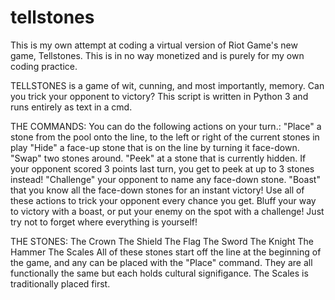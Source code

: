 # tellstones
This is my own attempt at coding a virtual version of Riot Game's new game, Tellstones. This is in no way monetized and is purely for my own coding practice.

TELLSTONES is a game of wit, cunning, and most importantly, memory. Can you trick your opponent to victory?
This script is written in Python 3 and runs entirely as text in a cmd.

THE COMMANDS:
You can do the following actions on your turn.:
  "Place" a stone from the pool onto the line, to the left or right of the current stones in play
  "Hide" a face-up stone that is on the line by turning it face-down.
  "Swap" two stones around.
  "Peek" at a stone that is currently hidden. If your opponent scored 3 points last turn, you get to peek at up to 3 stones instead!
  "Challenge" your opponent to name any face-down stone.
  "Boast" that you know all the face-down stones for an instant victory!
Use all of these actions to trick your opponent every chance you get. Bluff your way to victory with a boast, or put your enemy on the spot with a challenge! Just try not to forget where everything is yourself!

THE STONES:
  The Crown
  The Shield
  The Flag
  The Sword
  The Knight
  The Hammer
  The Scales
All of these stones start off the line at the beginning of the game, and any can be placed with the "Place" command. They are all functionally the same but each holds cultural signifigance. The Scales is traditionally placed first.

